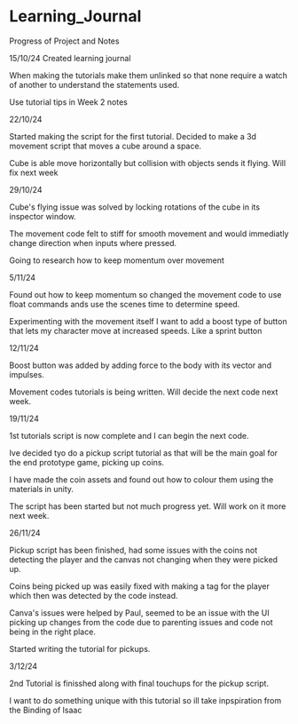 # Learning_Journal
Progress of Project and Notes

15/10/24
Created learning journal 

When making the tutorials make them unlinked so that none require a watch of another to understand the statements used. 

Use tutorial tips in Week 2 notes

22/10/24

Started making the script for the first tutorial. Decided to make a 3d movement script that moves a cube around a space.

Cube is able move horizontally but collision with objects sends it flying. Will fix next week

29/10/24

Cube's flying issue was solved by locking rotations of the cube in its inspector window.

The movement code felt to stiff for smooth movement and would immediatly change direction when inputs where pressed. 

Going to research how to keep momentum  over movement

5/11/24

Found out how to keep momentum so changed the movement code to use float commands ands use the scenes time to determine speed.

Experimenting with the movement itself I want to add a boost type of button that lets my character move at increased speeds. Like a sprint button

12/11/24

Boost button was added by adding force to the body with its vector and impulses. 

Movement codes tutorials is being written. Will decide the next code next week. 

19/11/24

1st tutorials script is now complete and I can begin the next code. 

Ive decided tyo do a pickup script tutorial as that will be the main goal for the end prototype game, picking up coins. 

I have made the coin assets and found out how to colour them using the materials in unity.

The script has been started but not much progress yet. Will work on it more next week.

26/11/24

Pickup script has been finished, had some issues with the coins not detecting the player and the canvas not changing when they were picked up.

Coins being picked up was easily fixed with making a tag for the player which then was detected by the code instead. 

Canva's issues were helped by Paul, seemed to be an issue with the UI picking up changes from the code due to parenting issues and code not being in the right place.

Started writing the tutorial for pickups.

3/12/24

2nd Tutorial is finisshed along with final touchups for the pickup script.

I want to do something unique with this tutorial so ill take inpspiration from the Binding of Isaac 

